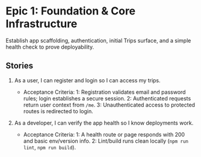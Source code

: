 # Epic 1: Foundation & Core Infrastructure
Establish app scaffolding, authentication, initial Trips surface, and a simple health check to prove deployability.

## Stories
1. As a user, I can register and login so I can access my trips.
   - Acceptance Criteria:
     1: Registration validates email and password rules; login establishes a secure session.
     2: Authenticated requests return user context from `/me`.
     3: Unauthenticated access to protected routes is redirected to login.

2. As a developer, I can verify the app health so I know deployments work.
   - Acceptance Criteria:
     1: A health route or page responds with 200 and basic env/version info.
     2: Lint/build runs clean locally (`npm run lint`, `npm run build`).

